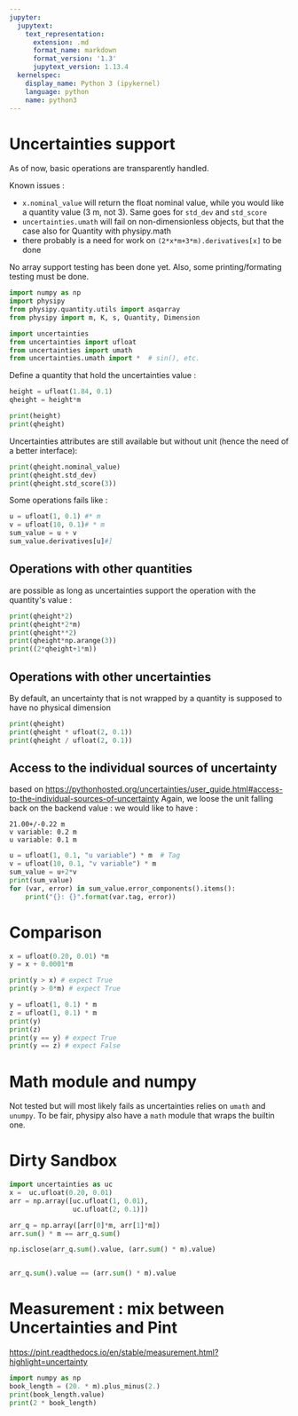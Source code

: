 ```yaml
---
jupyter:
  jupytext:
    text_representation:
      extension: .md
      format_name: markdown
      format_version: '1.3'
      jupytext_version: 1.13.4
  kernelspec:
    display_name: Python 3 (ipykernel)
    language: python
    name: python3
---
```


# Uncertainties support
As of now, basic operations are transparently handled.

Known issues : 
 - `x.nominal_value` will return the float nominal value, while you would like a quantity value (3 m, not 3). Same goes for `std_dev` and `std_score`
 - `uncertainties.umath` will fail on non-dimensionless objects, but that the case also for Quantity with physipy.math
 - there probably is a need for work on `(2*x*m+3*m).derivatives[x]` to be done
 
No array support testing has been done yet.
Also, some printing/formating testing must be done.

```python
import numpy as np
import physipy
from physipy.quantity.utils import asqarray
from physipy import m, K, s, Quantity, Dimension
```

```python
import uncertainties
from uncertainties import ufloat
from uncertainties import umath
from uncertainties.umath import *  # sin(), etc.
```

Define a quantity that hold the uncertainties value : 

```python
height = ufloat(1.84, 0.1) 
qheight = height*m

print(height)
print(qheight)
```

Uncertainties attributes are still available but without unit (hence the need of a better interface):

```python
print(qheight.nominal_value)
print(qheight.std_dev)
print(qheight.std_score(3))
```

Some operations fails like : 

```python
u = ufloat(1, 0.1) #* m
v = ufloat(10, 0.1)# * m
sum_value = u + v
sum_value.derivatives[u]#]
```

<!-- #region tags=[] -->
## Operations with other quantities 
are possible as long as uncertainties support the operation with the quantity's value : 
<!-- #endregion -->

```python
print(qheight*2)
print(qheight*2*m)
print(qheight**2)
print(qheight*np.arange(3))
print((2*qheight+1*m))
```

## Operations with other uncertainties


By default, an uncertainty that is not wrapped by a quantity is supposed to have no physical dimension

```python
print(qheight)
print(qheight * ufloat(2, 0.1))
print(qheight / ufloat(2, 0.1))

```

## Access to the individual sources of uncertainty
based on https://pythonhosted.org/uncertainties/user_guide.html#access-to-the-individual-sources-of-uncertainty
Again, we loose the unit falling back on the backend value : we would like to have : 
```
21.00+/-0.22 m
v variable: 0.2 m
u variable: 0.1 m
```

```python
u = ufloat(1, 0.1, "u variable") * m  # Tag
v = ufloat(10, 0.1, "v variable") * m
sum_value = u+2*v
print(sum_value)
for (var, error) in sum_value.error_components().items():
    print("{}: {}".format(var.tag, error))
```

# Comparison

```python
x = ufloat(0.20, 0.01) *m
y = x + 0.0001*m

print(y > x) # expect True
print(y > 0*m) # expect True

y = ufloat(1, 0.1) * m
z = ufloat(1, 0.1) * m
print(y)
print(z)
print(y == y) # expect True
print(y == z) # expect False
```

# Math module and numpy
Not tested but will most likely fails as uncertainties relies on `umath` and `unumpy`. To be fair, physipy also have a `math` module that wraps the builtin one.


# Dirty Sandbox

```python
import uncertainties as uc
x =  uc.ufloat(0.20, 0.01)
arr = np.array([uc.ufloat(1, 0.01),
                uc.ufloat(2, 0.1)])

arr_q = np.array([arr[0]*m, arr[1]*m])
arr.sum() * m == arr_q.sum()
```

```python
np.isclose(arr_q.sum().value, (arr.sum() * m).value)
```

```python

```

```python
arr_q.sum().value == (arr.sum() * m).value
```

# Measurement : mix between Uncertainties and Pint
https://pint.readthedocs.io/en/stable/measurement.html?highlight=uncertainty

```python
import numpy as np
book_length = (20. * m).plus_minus(2.)
print(book_length.value)
print(2 * book_length)
```


```python

```
